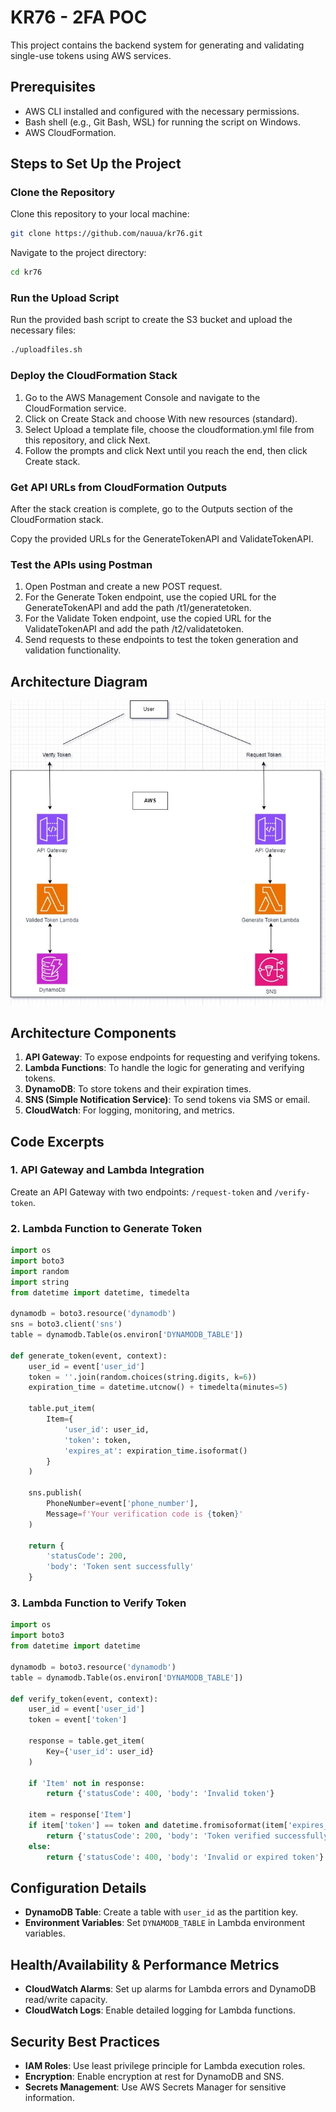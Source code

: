 # KR76 - 2FA POC

This project contains the backend system for generating and validating single-use tokens using AWS services.

## Prerequisites

- AWS CLI installed and configured with the necessary permissions.
- Bash shell (e.g., Git Bash, WSL) for running the script on Windows.
- AWS CloudFormation.

## Steps to Set Up the Project

### Clone the Repository

Clone this repository to your local machine:

```bash
git clone https://github.com/nauua/kr76.git
```

Navigate to the project directory:

```bash
cd kr76
```

### Run the Upload Script

Run the provided bash script to create the S3 bucket and upload the necessary files:

```bash
./uploadfiles.sh
```

### Deploy the CloudFormation Stack

1. Go to the AWS Management Console and navigate to the CloudFormation service.
2. Click on Create Stack and choose With new resources (standard).
3. Select Upload a template file, choose the cloudformation.yml file from this repository, and click Next.
4. Follow the prompts and click Next until you reach the end, then click Create stack.

### Get API URLs from CloudFormation Outputs

After the stack creation is complete, go to the Outputs section of the CloudFormation stack.

Copy the provided URLs for the GenerateTokenAPI and ValidateTokenAPI.

### Test the APIs using Postman

1. Open Postman and create a new POST request.
2. For the Generate Token endpoint, use the copied URL for the GenerateTokenAPI and add the path /t1/generatetoken.
3. For the Validate Token endpoint, use the copied URL for the ValidateTokenAPI and add the path /t2/validatetoken.
4. Send requests to these endpoints to test the token generation and validation functionality.

## Architecture Diagram
![2FA Architecture](2fa-architecture.jpeg)

## Architecture Components

1. **API Gateway**: To expose endpoints for requesting and verifying tokens.
2. **Lambda Functions**: To handle the logic for generating and verifying tokens.
3. **DynamoDB**: To store tokens and their expiration times.
4. **SNS (Simple Notification Service)**: To send tokens via SMS or email.
5. **CloudWatch**: For logging, monitoring, and metrics.

## Code Excerpts

### 1. API Gateway and Lambda Integration
Create an API Gateway with two endpoints: `/request-token` and `/verify-token`.

### 2. Lambda Function to Generate Token
```python:src/backend/generate_token.py
import os
import boto3
import random
import string
from datetime import datetime, timedelta

dynamodb = boto3.resource('dynamodb')
sns = boto3.client('sns')
table = dynamodb.Table(os.environ['DYNAMODB_TABLE'])

def generate_token(event, context):
    user_id = event['user_id']
    token = ''.join(random.choices(string.digits, k=6))
    expiration_time = datetime.utcnow() + timedelta(minutes=5)
    
    table.put_item(
        Item={
            'user_id': user_id,
            'token': token,
            'expires_at': expiration_time.isoformat()
        }
    )
    
    sns.publish(
        PhoneNumber=event['phone_number'],
        Message=f'Your verification code is {token}'
    )
    
    return {
        'statusCode': 200,
        'body': 'Token sent successfully'
    }
```

### 3. Lambda Function to Verify Token
```python:src/backend/verify_token.py
import os
import boto3
from datetime import datetime

dynamodb = boto3.resource('dynamodb')
table = dynamodb.Table(os.environ['DYNAMODB_TABLE'])

def verify_token(event, context):
    user_id = event['user_id']
    token = event['token']
    
    response = table.get_item(
        Key={'user_id': user_id}
    )
    
    if 'Item' not in response:
        return {'statusCode': 400, 'body': 'Invalid token'}
    
    item = response['Item']
    if item['token'] == token and datetime.fromisoformat(item['expires_at']) > datetime.utcnow():
        return {'statusCode': 200, 'body': 'Token verified successfully'}
    else:
        return {'statusCode': 400, 'body': 'Invalid or expired token'}
```

## Configuration Details
- **DynamoDB Table**: Create a table with `user_id` as the partition key.
- **Environment Variables**: Set `DYNAMODB_TABLE` in Lambda environment variables.

## Health/Availability & Performance Metrics
- **CloudWatch Alarms**: Set up alarms for Lambda errors and DynamoDB read/write capacity.
- **CloudWatch Logs**: Enable detailed logging for Lambda functions.

## Security Best Practices
- **IAM Roles**: Use least privilege principle for Lambda execution roles.
- **Encryption**: Enable encryption at rest for DynamoDB and SNS.
- **Secrets Management**: Use AWS Secrets Manager for sensitive information.